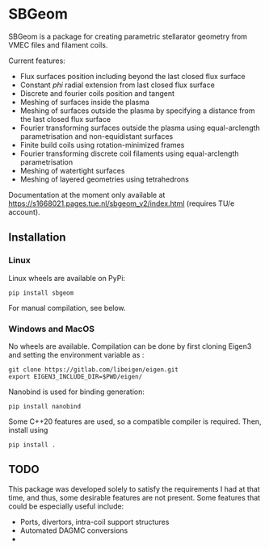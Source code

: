 # SBGeom

SBGeom is a package for creating parametric stellarator geometry from VMEC files and filament coils. 


Current features:

- Flux surfaces position including beyond the last closed flux surface
- Constant $phi$ radial extension from last closed flux surface
- Discrete and fourier coils position and tangent
- Meshing of surfaces inside the plasma
- Meshing of surfaces outside the plasma by specifying a distance from the last closed flux surface
- Fourier transforming surfaces outside the plasma using equal-arclength parametrisation and non-equidistant surfaces
- Finite build coils using rotation-minimized frames
- Fourier transforming discrete coil filaments using equal-arclength parametrisation
- Meshing of watertight surfaces
- Meshing of layered geometries using tetrahedrons

Documentation at the moment only available at  https://s1668021.pages.tue.nl/sbgeom_v2/index.html (requires TU/e account).

## Installation

### Linux

Linux wheels are available on PyPi:

```
pip install sbgeom
```

For manual compilation, see below. 

### Windows and MacOS

No wheels are available. Compilation can be done by first cloning Eigen3 and setting the environment variable as :

```
git clone https://gitlab.com/libeigen/eigen.git
export EIGEN3_INCLUDE_DIR=$PWD/eigen/
```

Nanobind is used for binding generation:

``` 
pip install nanobind
```

Some C++20 features are used, so a compatible compiler is required. Then, install using 

```
pip install .
```

## TODO

This package was developed solely to satisfy the requirements I had at that time, and thus, some desirable features are not present.
Some features that could be especially useful include:

- Ports, divertors, intra-coil support structures
- Automated DAGMC conversions
- 